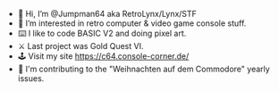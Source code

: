 - 👋 Hi, I’m @Jumpman64 aka RetroLynx/Lynx/STF
- 👀 I’m interested in retro computer & video game console stuff.
- :keyboard: I like to code BASIC V2 and doing pixel art.
- :crossed_swords: Last project was Gold Quest VI. 
- :joystick: Visit my site https://c64.console-corner.de/
- :santa: I'm contributing to the "Weihnachten auf dem Commodore" yearly issues.

<!---
Jumpman64/Jumpman64 is a ✨ special ✨ repository because its `README.md` (this file) appears on your GitHub profile.
You can click the Preview link to take a look at your changes.
--->
